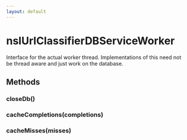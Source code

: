 ```yaml
---
layout: default
---
```


# nsIUrlClassifierDBServiceWorker #
  
Interface for the actual worker thread.  Implementations of this need not  
be thread aware and just work on the database.  
  

## Methods ##

### closeDb() ###

### cacheCompletions(completions) ###

### cacheMisses(misses) ###
